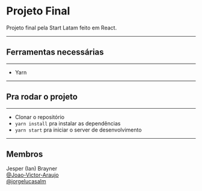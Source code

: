 # Projeto Final

Projeto final pela Start Latam feito em React.

---
## Ferramentas necessárias

---

- Yarn

---

## Pra rodar o projeto

---

- Clonar o repositório
- `yarn install` pra instalar as dependências
- `yarn start` pra iniciar o server de desenvolvimento

---
## Membros

Jesper (Ian) Brayner <br>
[@Joao-Victor-Araujo](https://github.com/Joao-Victor-Araujo) <br>
[@jorgelucasalm](https://github.com/JorgeLucasalm) <br>
 

